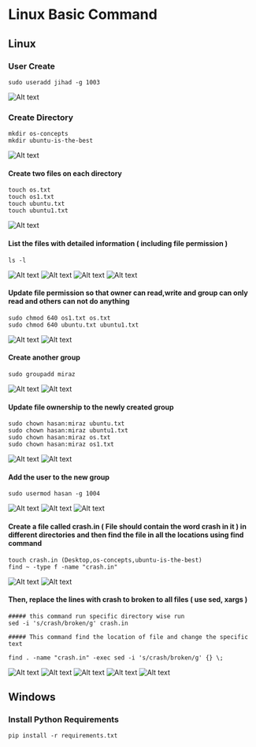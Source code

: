 # Linux Basic Command

## Linux
### User Create
```
sudo useradd jihad -g 1003
```
![Alt text](https://github.com/MozumderHasan/Linux-basic-command/blob/main/assignment%20images/1.user%20cretae%20with%20user%20group.png?raw=true)
### Create Directory
```
mkdir os-concepts
mkdir ubuntu-is-the-best
```
![Alt text](https://github.com/MozumderHasan/Linux-basic-command/blob/main/assignment%20images/create%20directory.png?raw=true)


#### Create two files on each directory
```
touch os.txt
touch os1.txt
touch ubuntu.txt
touch ubuntu1.txt
```
![Alt text](https://github.com/MozumderHasan/Linux-basic-command/blob/main/assignment%20images/3%20create%20file.png?raw=true)
#### List the files with detailed information ( including file permission )
```
ls -l
```
![Alt text](https://github.com/MozumderHasan/Linux-basic-command/blob/main/assignment%20images/4.1%20file%20details.png?raw=true)
![Alt text](https://github.com/MozumderHasan/Linux-basic-command/blob/main/assignment%20images/4.2%20file%20details.png?raw=true)
![Alt text]()
![Alt text]()
#### Update file permission so that owner can read,write and group can only read and others can not do anything
```
sudo chmod 640 os1.txt os.txt
sudo chmod 640 ubuntu.txt ubuntu1.txt
```
![Alt text](https://github.com/MozumderHasan/Linux-basic-command/blob/main/assignment%20images/5.1%20file%20permission.png?raw=true)
![Alt text](https://github.com/MozumderHasan/Linux-basic-command/blob/main/assignment%20images/5.2%20file%20permission.png?raw=true)


#### Create another group
```
sudo groupadd miraz
```
![Alt text](https://github.com/MozumderHasan/Linux-basic-command/blob/main/assignment%20images/6.1%20create%20group.png?raw=true)
![Alt text](https://github.com/MozumderHasan/Linux-basic-command/blob/main/assignment%20images/6.2%20group%20name.png?raw=true)
#### Update file ownership to the newly created group
```
sudo chown hasan:miraz ubuntu.txt
sudo chown hasan:miraz ubuntu1.txt
sudo chown hasan:miraz os.txt
sudo chown hasan:miraz os1.txt
```
![Alt text](https://github.com/MozumderHasan/Linux-basic-command/blob/main/assignment%20images/7.1%20ownership%20change.png?raw=true)
![Alt text](https://github.com/MozumderHasan/Linux-basic-command/blob/main/assignment%20images/7.2%20ownership%20change.png?raw=true)
#### Add the user to the new group
```
sudo usermod hasan -g 1004
```
![Alt text]()
![Alt text](https://github.com/MozumderHasan/Linux-basic-command/blob/main/assignment%20images/8.1%20add%20user%20to%20new%20group.png?raw=true)
![Alt text](https://github.com/MozumderHasan/Linux-basic-command/blob/main/assignment%20images/8.2%20info%20of%20changes.png?raw=true)
#### Create a file called crash.in ( File should contain the word crash in it ) in different directories and then find the file in all the locations using find command
```
touch crash.in (Desktop,os-concepts,ubuntu-is-the-best)
find ~ -type f -name "crash.in"
```
![Alt text](https://github.com/MozumderHasan/Linux-basic-command/blob/main/assignment%20images/9.1%20crash%20file%20create.png?raw=true)
![Alt text](https://github.com/MozumderHasan/Linux-basic-command/blob/main/assignment%20images/9.1%20found%20crash%20file.png?raw=true)
#### Then, replace the lines with crash to broken to all files ( use sed, xargs )


```
##### this command run specific directory wise run
sed -i 's/crash/broken/g' crash.in

##### This command find the location of file and change the specific text

find . -name "crash.in" -exec sed -i 's/crash/broken/g' {} \;
```
![Alt text](https://github.com/MozumderHasan/Linux-basic-command/blob/main/assignment%20images/10.1%20change%20.png?raw=true)
![Alt text](https://github.com/MozumderHasan/Linux-basic-command/blob/main/assignment%20images/10.2.png?raw=true)
![Alt text](https://github.com/MozumderHasan/Linux-basic-command/blob/main/assignment%20images/10.3.png?raw=true)
![Alt text](https://github.com/MozumderHasan/Linux-basic-command/blob/main/assignment%20images/10.4.png?raw=true)
![Alt text](https://github.com/MozumderHasan/Linux-basic-command/blob/main/assignment%20images/10.5%20find%20sed.png?raw=true)
## Windows
### Install Python Requirements
```pip install -r requirements.txt```